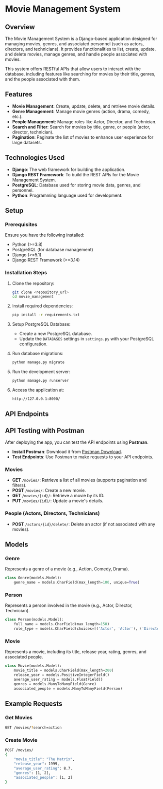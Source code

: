 
# Movie Management System

## Overview
The Movie Management System is a Django-based application designed for managing movies, genres, and associated personnel (such as actors, directors, and technicians). It provides functionalities to list, create, update, and delete movies, manage genres, and handle people associated with movies.

This system offers RESTful APIs that allow users to interact with the database, including features like searching for movies by their title, genres, and the people associated with them.

## Features
- **Movie Management**: Create, update, delete, and retrieve movie details.
- **Genre Management**: Manage movie genres (action, drama, comedy, etc.).
- **People Management**: Manage roles like Actor, Director, and Technician.
- **Search and Filter**: Search for movies by title, genre, or people (actor, director, technician).
- **Pagination**: Paginate the list of movies to enhance user experience for large datasets.

## Technologies Used
- **Django**: The web framework for building the application.
- **Django REST Framework**: To build the REST APIs for the Movie Management System.
- **PostgreSQL**: Database used for storing movie data, genres, and personnel.
- **Python**: Programming language used for development.

## Setup

### Prerequisites
Ensure you have the following installed:
- Python (>=3.8)
- PostgreSQL (for database management)
- Django (>=5.1)
- Django REST Framework (>=3.14)

### Installation Steps
1. Clone the repository:
   ```bash
   git clone <repository_url>
   cd movie_management
   ```

2. Install required dependencies:
   ```bash
   pip install -r requirements.txt
   ```

3. Setup PostgreSQL Database:
   - Create a new PostgreSQL database.
   - Update the `DATABASES` settings in `settings.py` with your PostgreSQL configuration.

4. Run database migrations:
   ```bash
   python manage.py migrate
   ```

5. Run the development server:
   ```bash
   python manage.py runserver
   ```

6. Access the application at:
   ```bash
   http://127.0.0.1:8000/
   ```

## API Endpoints

## API Testing with Postman

After deploying the app, you can test the API endpoints using **Postman**.

- **Install Postman**: Download it from [Postman Download](https://www.postman.com/downloads/).
- **Test Endpoints**: Use Postman to make requests to your API endpoints.

### Movies
- **GET** `/movies/`: Retrieve a list of all movies (supports pagination and filters).
- **POST** `/movies/`: Create a new movie.
- **GET** `/movies/{id}/`: Retrieve a movie by its ID.
- **PUT** `/movies/{id}/`: Update a movie's details.

### People (Actors, Directors, Technicians)
- **POST** `/actors/{id}/delete/`: Delete an actor (if not associated with any movies).

## Models

### Genre
Represents a genre of a movie (e.g., Action, Comedy, Drama).

```python
class Genre(models.Model):
    genre_name = models.CharField(max_length=100, unique=True)
```

### Person
Represents a person involved in the movie (e.g., Actor, Director, Technician).

```python
class Person(models.Model):
    full_name = models.CharField(max_length=150)
    role_type = models.CharField(choices=[('Actor', 'Actor'), ('Director', 'Director'), ('Technician', 'Technician')])
```

### Movie
Represents a movie, including its title, release year, rating, genres, and associated people.

```python
class Movie(models.Model):
    movie_title = models.CharField(max_length=200)
    release_year = models.PositiveIntegerField()
    average_user_rating = models.FloatField()
    genres = models.ManyToManyField(Genre)
    associated_people = models.ManyToManyField(Person)
```

## Example Requests

### Get Movies
```bash
GET /movies/?search=action
```

### Create Movie
```bash
POST /movies/
{
    "movie_title": "The Matrix",
    "release_year": 1999,
    "average_user_rating": 8.7,
    "genres": [1, 2],
    "associated_people": [1, 2]
}
```


